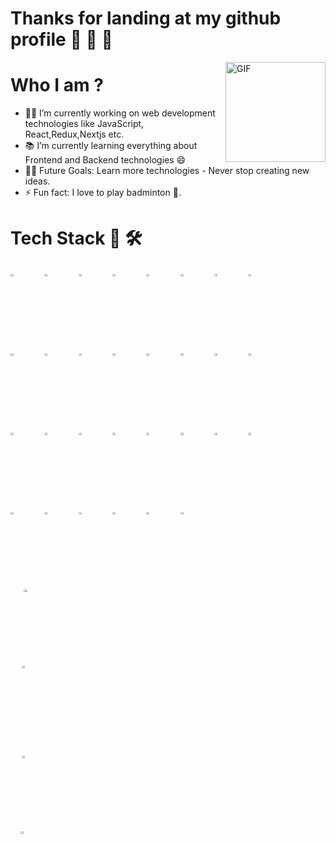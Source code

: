 # Thanks for landing at my github profile 🚀 🚀 🚀
<img align="right" alt="GIF" height="160px" src="https://media.giphy.com/media/eNAsjO55tPbgaor7ma/giphy.gif" />

# Who I am ?
- 👨‍💻 I’m currently working on web development technologies like JavaScript, React,Redux,Nextjs etc.
- 📚 I’m currently learning everything about Frontend and Backend technologies 😄
- 💪🏼 Future Goals: Learn more technologies - Never stop creating new ideas.
- ⚡ Fun fact: I love to play badminton 🏸.

# Tech Stack 🧰 🛠 
<p>
   <code><img width="10%" height="3%"  src="https://imguploader.net/if/sQVO4XWTU7Yu.svg"></code>
   <code><img width="10%" height="3%" src="https://imguploader.net/if/QQcGwbHIPrin.svg"></code>
   <code><img width="10%" height="3%" src="https://imguploader.net/if/ZUPy79DfP3bh.svg"></code>
   <code><img width="10%" height="3%" src="https://imguploader.net/if/VOnPfcq9Uvmn.svg"></code>
   <code><img width="10%" height="3%"  src="https://imguploader.net/if/NdEtBrWFMfIW.svg"></code>
   <code><img width="10%" height="3%"  src="https://imguploader.net/if/yJWZRgVUbtnp.svg"></code>
   <code><img width="10%" height="3%"  src="https://imguploader.net/if/89K9jCr7nTCD.svg"></code>
   <code><img width="10%" height="3%"  src="https://imguploader.net/if/HUT9hpjVufpM.svg"></code>
   <br />
   <code><img width="10%" height="3%" src="https://imguploader.net/if/VGlWjsEuDzjz.svg"></code>
   <code><img width="10%" height="3%"  src="https://imguploader.net/if/1FbXZ5FhEUr9.svg"></code>
   <code><img width="10%" height="3%"  src="https://imguploader.net/if/o32nXVGGqv3J.svg"></code>
   <code><img width="10%" height="3%"  src="https://imguploader.net/if/0FwrBlyxlRrY.svg"></code>
   <code><img width="10%" height="3%"  src="https://upload.vectorlogo.zone/logos/nextjs/images/2d3864ef-00e0-4026-ab1d-30e4a98e2899.svg"></code>
   <code><img width="10%" height="3%"  src="https://imguploader.net/if/uG2z2NYpbkLK.svg"></code>
   <code><img width="10%" height="3%"  src="https://imguploader.net/if/HBqxjLBwJe0R.svg"></code>
   <code><img width="10%" height="3%"  src="https://raw.githubusercontent.com/styled-components/brand/bde053200192814dcd55923b6e41884d18e51665/styled-components.svg"></code>
  <br />
   <code><img width="10%" height="3%" src="https://imguploader.net/if/5laSGnWFyEGg.svg"></code>
   <code><img width="10%" height="3%" src="https://imguploader.net/if/BVGRO42f8dLX.svg"></code>
   <code><img width="10%" height="3%" src="https://imguploader.net/if/28jRMgow8x4g.svg"></code>
   <code><img width="10%" height="3%" src="https://imguploader.net/if/VJuQJGCkSn9R.svg"></code>
   <code><img width="10%" height="3%" src="https://imguploader.net/if/m4mYmgJu8obw.svg"></code>
   <code><img width="10%" height="3%" src="https://imguploader.net/if/cD826FojQQy1.svg"></code>
   <code><img width="10%" height="3%" src="https://imguploader.net/if/UP47kFbSoHBw.svg"></code> 
   <code><img width="10%" height="3%" src="https://imguploader.net/if/jhYssZzjiE5S.svg"></code>
   <br />
   <code><img width="10%" height="3%" src="https://imguploader.net/if/gxuBCIi8OZl1.svg"></code>
   <code><img width="10%" height="3%" src="https://imguploader.net/if/gUkZXWAHUlo3.svg"></code>
   <code><img width="10%" height="3%" src="https://imguploader.net/if/7vgzFLEOHscl.svg"></code>
   <code><img width="10%" height="3%" src="https://imguploader.net/if/MuVjmGoILJM4.svg"></code>
   <code><img width="10%" height="3%" src="https://imguploader.net/if/NpwdltZrKxU7.svg"></code>
   <code><img width="10%" height="3%" src="https://imguploader.net/if/ibmfdxj1ThJ6.svg"</code>
   <code><img width="10%" height="3%" src="https://imguploader.net/if/M3zBZTxnWtwC.svg"</code>
   <code><img width="10%" height="3%" src="https://imguploader.net/if/MtZ1UGYRP3p8.svg"></code>
   <br/>   
   <code><img width="10%" height="3%" src="https://imguploader.net/if/ionLlyZGtbUI.svg"</code>
   <code><img width="10%" height="3%" src="https://imguploader.net/if/9qovhHOkf8mc.svg"</code>
</p>

